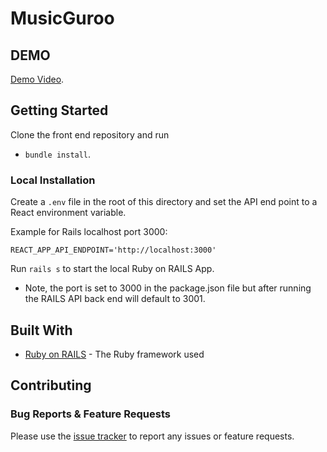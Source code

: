 # MusicGuroo

## DEMO
[Demo Video](https://youtu.be/WLcLKTZ7yd8).

## Getting Started
Clone the front end repository and run
- `bundle install`.

### Local Installation

Create a `.env` file in the root of this directory and set the API end point to a React environment variable.

Example for Rails localhost port 3000:
```
REACT_APP_API_ENDPOINT='http://localhost:3000'
```

Run `rails s` to start the local Ruby on RAILS App.
- Note, the port is set to 3000 in the package.json file but after running the RAILS API back end will default to 3001.

## Built With

* [Ruby on RAILS](https://guides.rubyonrails.org/getting_started.html) - The Ruby framework used

## Contributing

### Bug Reports & Feature Requests
Please use the [issue tracker](https://github.com/ryannamgung/MusicGuroo/issues) to report any issues or feature requests.
